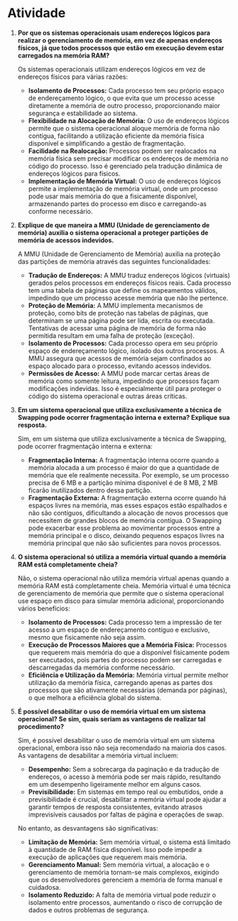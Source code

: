 # Atividade

1. **Por que os sistemas operacionais usam endereços lógicos para realizar o gerenciamento de memória, em vez de apenas endereços físicos, já que todos processos que estão em execução devem estar carregados na memória RAM?**

    Os sistemas operacionais utilizam endereços lógicos em vez de endereços físicos para várias razões:

    - **Isolamento de Processos:** Cada processo tem seu próprio espaço de endereçamento lógico, o que evita que um processo acesse diretamente a memória de outro processo, proporcionando maior segurança e estabilidade ao sistema.
    - **Flexibilidade na Alocação de Memória:** O uso de endereços lógicos permite que o sistema operacional aloque memória de forma não contígua, facilitando a utilização eficiente da memória física disponível e simplificando a gestão de fragmentação.
    - **Facilidade na Realocação:** Processos podem ser realocados na memória física sem precisar modificar os endereços de memória no código do processo. Isso é gerenciado pela tradução dinâmica de endereços lógicos para físicos.
    - **Implementação de Memória Virtual:** O uso de endereços lógicos permite a implementação de memória virtual, onde um processo pode usar mais memória do que a fisicamente disponível, armazenando partes do processo em disco e carregando-as conforme necessário.

2. **Explique de que maneira a MMU (Unidade de gerenciamento de memória) auxilia o sistema operacional a proteger partições de memória de acessos indevidos.**

    A MMU (Unidade de Gerenciamento de Memória) auxilia na proteção das partições de memória através das seguintes funcionalidades:

    - **Tradução de Endereços:** A MMU traduz endereços lógicos (virtuais) gerados pelos processos em endereços físicos reais. Cada processo tem uma tabela de páginas que define os mapeamentos válidos, impedindo que um processo acesse memória que não lhe pertence.
    - **Proteção de Memória:** A MMU implementa mecanismos de proteção, como bits de proteção nas tabelas de páginas, que determinam se uma página pode ser lida, escrita ou executada. Tentativas de acessar uma página de memória de forma não permitida resultam em uma falha de proteção (exceção).
    - **Isolamento de Processos:** Cada processo opera em seu próprio espaço de endereçamento lógico, isolado dos outros processos. A MMU assegura que acessos de memória sejam confinados ao espaço alocado para o processo, evitando acessos indevidos.
    - **Permissões de Acesso:** A MMU pode marcar certas áreas de memória como somente leitura, impedindo que processos façam modificações indevidas. Isso é especialmente útil para proteger o código do sistema operacional e outras áreas críticas.

3. **Em um sistema operacional que utiliza exclusivamente a técnica de Swapping pode ocorrer fragmentação interna e externa? Explique sua resposta.**

    Sim, em um sistema que utiliza exclusivamente a técnica de Swapping, pode ocorrer fragmentação interna e externa:

    - **Fragmentação Interna:** A fragmentação interna ocorre quando a memória alocada a um processo é maior do que a quantidade de memória que ele realmente necessita. Por exemplo, se um processo precisa de 6 MB e a partição mínima disponível é de 8 MB, 2 MB ficarão inutilizados dentro dessa partição.
    - **Fragmentação Externa:** A fragmentação externa ocorre quando há espaços livres na memória, mas esses espaços estão espalhados e não são contíguos, dificultando a alocação de novos processos que necessitem de grandes blocos de memória contígua. O Swapping pode exacerbar esse problema ao movimentar processos entre a memória principal e o disco, deixando pequenos espaços livres na memória principal que não são suficientes para novos processos.

4. **O sistema operacional só utiliza a memória virtual quando a memória RAM está completamente cheia?**

    Não, o sistema operacional não utiliza memória virtual apenas quando a memória RAM está completamente cheia. Memória virtual é uma técnica de gerenciamento de memória que permite que o sistema operacional use espaço em disco para simular memória adicional, proporcionando vários benefícios:

    - **Isolamento de Processos:** Cada processo tem a impressão de ter acesso a um espaço de endereçamento contíguo e exclusivo, mesmo que fisicamente não seja assim.
    - **Execução de Processos Maiores que a Memória Física:** Processos que requerem mais memória do que a disponível fisicamente podem ser executados, pois partes do processo podem ser carregadas e descarregadas da memória conforme necessário.
    - **Eficiência e Utilização da Memória:** Memória virtual permite melhor utilização da memória física, carregando apenas as partes dos processos que são ativamente necessárias (demanda por páginas), o que melhora a eficiência global do sistema.

5. **É possível desabilitar o uso de memória virtual em um sistema operacional? Se sim, quais seriam as vantagens de realizar tal procedimento?**

    Sim, é possível desabilitar o uso de memória virtual em um sistema operacional, embora isso não seja recomendado na maioria dos casos. As vantagens de desabilitar a memória virtual incluem:

    - **Desempenho:** Sem a sobrecarga da paginação e da tradução de endereços, o acesso à memória pode ser mais rápido, resultando em um desempenho ligeiramente melhor em alguns casos.
    - **Previsibilidade:** Em sistemas em tempo real ou embutidos, onde a previsibilidade é crucial, desabilitar a memória virtual pode ajudar a garantir tempos de resposta consistentes, evitando atrasos imprevisíveis causados por faltas de página e operações de swap.

    No entanto, as desvantagens são significativas:

    - **Limitação de Memória:** Sem memória virtual, o sistema está limitado à quantidade de RAM física disponível. Isso pode impedir a execução de aplicações que requerem mais memória.
    - **Gerenciamento Manual:** Sem memória virtual, a alocação e o gerenciamento de memória tornam-se mais complexos, exigindo que os desenvolvedores gerenciem a memória de forma manual e cuidadosa.
    - **Isolamento Reduzido:** A falta de memória virtual pode reduzir o isolamento entre processos, aumentando o risco de corrupção de dados e outros problemas de segurança.
